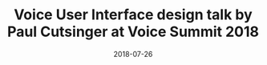 ---
date: 2018-07-26
title: Voice User Interface design talk by Paul Cutsinger at Voice Summit 2018
video_id: -JpWmc71r9c
description: VUI (Voice User Interface) design talk by Paul Cutsinger.
categories:
  - Amazon-Alexa
resources:
  - name: Source code
    link: https://github.com/skilltemplates/
  - name: Dabble Lab
    link: https://dabblelab.com
type: Video
set: live-streams
set_order: 83
---